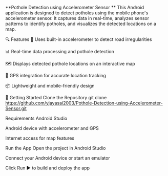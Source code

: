 **Pothole Detection using Accelerometer Sensor **
This Android application is designed to detect potholes using the mobile phone's accelerometer sensor. It captures data in real-time, analyzes sensor patterns to identify potholes, and visualizes the detected locations on a map.

🔍 Features
📱 Uses built-in accelerometer to detect road irregularities

📊 Real-time data processing and pothole detection

🗺️ Displays detected pothole locations on an interactive map

📍 GPS integration for accurate location tracking

📦 Lightweight and mobile-friendly design

🚀 Getting Started
Clone the Repository
git clone https://github.com/yjayasai2003/Pothole-Detection-using-Accelerometer-Sensor.git

Requirements
Android Studio

Android device with accelerometer and GPS

Internet access for map features

Run the App
Open the project in Android Studio

Connect your Android device or start an emulator

Click Run ▶️ to build and deploy the app
